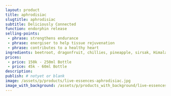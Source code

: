 ```yaml
---
layout: product
title: aphrodisiac
slugtitle: aphrodisiac
subtitle: Deliciously Connected
function: endorphin release
selling-points:
 - phrase: strengthens endurance
 - phrase: energiser to help tissue rejuvenation
 - phrase: contributes to a healthy heart
ingredients: beetroot, dragonfruit, chillies, pineapple, sirsak, Himalayan and sea salt.
prices:
 - price: 150k - 250ml Bottle
 - price: 45k - 60ml Bottle
description:
publish: # notyet or blank
image: /assets/p/products/live-essences-aphrodisiac.jpg
image_with_background: /assets/p/products_with_background/live-essences-aphrodisiac.jpg
---
```

